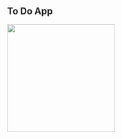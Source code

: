 ## To Do App

<img src="https://github.com/user-attachments/assets/d2224ce2-1e6f-44b5-8035-7f8da2cb37b6" width="250" />
